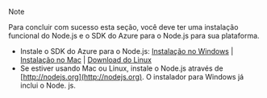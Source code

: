 
> [!NOTE]
> Para concluir com sucesso esta seção, você deve ter uma instalação funcional do Node.js e o SDK do Azure para o Node.js para sua plataforma.
> 
> * Instale o SDK do Azure para o Node.js: [Instalação no Windows](http://go.microsoft.com/fwlink/?LinkId=254279) | [Instalação no Mac](http://go.microsoft.com/fwlink/?LinkId=253471) | [Download do Linux](http://go.microsoft.com/fwlink/?LinkId=253472)
> * Se estiver usando Mac ou Linux, instale o Node.js através de [http://nodejs.org](http://nodejs.org). O instalador para Windows já inclui o Node. js.
> 
> 


<!--HONumber=Nov16_HO3-->


